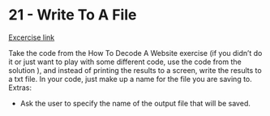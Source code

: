 
# 21 - Write To A File

[Excercise link](https://www.practicepython.org/exercise/2014/11/30/21-write-to-a-file.html)

Take the code from the  How To Decode A Website  exercise (if you didn’t do it or just want to play with some different code, use the code from the  solution ), and instead of printing the results to a screen, write the results to a txt file. In your code, just make up a name for the file you are saving to.
Extras:
- Ask the user to specify the name of the output file that will be saved.
